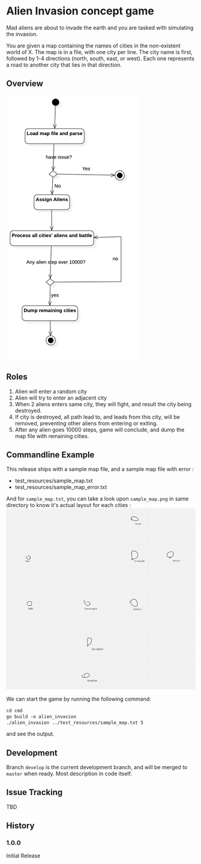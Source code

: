 # Alien Invasion concept game

Mad aliens are about to invade the earth and you are tasked with simulating the invasion.

You are given a map containing the names of cities in the non-existent world of X. The map is in a file, with one city per line. The city name is first, followed by 1-4 directions (north, south, east, or west). Each one represents a road to another city that lies in that direction.

## Overview

![](https://github.com/Rayer/alien_invasion/blob/master/Overview.jpg)

## Roles
1. Alien will enter a random city
2. Alien will try to enter an adjacent city
3. When 2 aliens enters same city, they will fight, and result the city being destroyed.
4. If city is destroyed, all path lead to, and leads from this city, will be removed, preventing other aliens from entering or exiting.
5. After any alien goes 10000 steps, game will conclude, and dump the map file with remaining cities.

## Commandline Example

This release ships with a sample map file, and a sample map file with error :
- test_resources/sample_map.txt
- test_resources/sample_map_error.txt

And for `sample_map.txt`, you can take a look upon `sample_map.png` in same directory to know it's actual layout for each cities :
![](https://github.com/Rayer/alien_invasion/blob/master/test_resources/sample_map.png)

We can start the game by running the following command:

``` 
cd cmd
go build -o alien_invasion
./alien_invasion ../test_resources/sample_map.txt 5
```

and see the output.

## Development

Branch `develop` is the current development branch, and will be merged to `master` when ready.
Most description in code itself.

## Issue Tracking
TBD

## History
### 1.0.0
Initial Release
